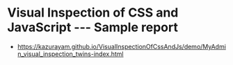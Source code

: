 # Visual Inspection of CSS and JavaScript --- Sample report

-   <https://kazurayam.github.io/VisualInspectionOfCssAndJs/demo/MyAdmin_visual_inspection_twins-index.html>
